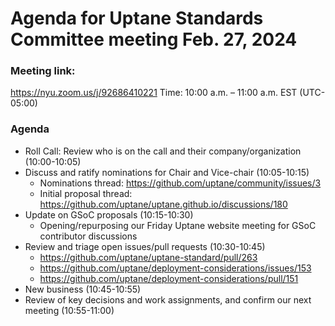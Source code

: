 # Agenda for Uptane Standards Committee meeting Feb. 27, 2024

### Meeting link:
https://nyu.zoom.us/j/92686410221
Time: 10:00 a.m. – 11:00 a.m. EST (UTC-05:00)

### Agenda
* Roll Call: Review who is on the call and their company/organization (10:00-10:05)
* Discuss and ratify nominations for Chair and Vice-chair (10:05-10:15)
  * Nominations thread: https://github.com/uptane/community/issues/3
  * Initial proposal thread: https://github.com/uptane/uptane.github.io/discussions/180
* Update on GSoC proposals (10:15-10:30)
  * Opening/repurposing our Friday Uptane website meeting for GSoC contributor discussions
* Review and triage open issues/pull requests (10:30-10:45)
  * https://github.com/uptane/uptane-standard/pull/263
  * https://github.com/uptane/deployment-considerations/issues/153
  * https://github.com/uptane/deployment-considerations/pull/151
* New business (10:45-10:55)
* Review of key decisions and work assignments, and confirm our next meeting (10:55-11:00) 
